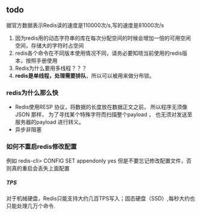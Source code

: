 ## todo

据官方数据表示Redis读的速度是110000次/s,写的速度是81000次/s


1. 因为redis用的动态字符串的库在每次分配空间的时候会增加一倍的可用空闲空间，存储大的字符时占空间
2. redis各个命令在不同版本使用情况不同，请务必要知晓当前使用的redis版本，按照手册使用
3. Redis为什么要用多线程？？？
4. **redis是单线程，处理需要排队**，所以可以被用来做分布锁。

### redis为什么那么快
* Redis使用RESP 协议，将数据的长度放在数据正文之前， 所以程序无须像 JSON 那样， 为了寻找某个特殊字符而扫描整个payload ， 也无须对发送至服务器的payload 进行转义。
* 异步非阻塞



### 如何不重启redis修改配置
例如
redis-cli> CONFIG SET appendonly yes
但是不要忘记修改配置文件，否则真的重启会丢失上面配置

##### TPS
对于机械硬盘，Redis只能支持大约几百TPS写入；固态硬盘（SSD）,每秒大约也只能处理几万个命令.




